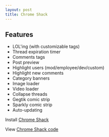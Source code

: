 ```yaml
---
layout: post
title: Chrome Shack
---
```

## Features

* LOL'ing (with customizable tags)
* Thread expiration timer
* Comments tags
* Post preview
* Highlight users (mod/employee/dev/custom)
* Highlight new comments
* Category banners
* Image loader
* Video loader
* Collapse threads
* Gegtik comic strip
* Sparkly comic strip
* Auto-updating

Install [Chrome Shack](https://chrome.google.com/webstore/detail/mcnpepegfcikofcogenpncheiohblnpp)

View [Chrome Shack code](http://github.com/arhughes/chromeshack)
